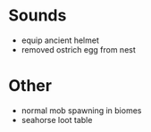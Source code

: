 # Sounds

- equip ancient helmet
- removed ostrich egg from nest

# Other

- normal mob spawning in biomes
- seahorse loot table
